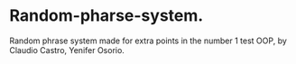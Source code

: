 # Random-pharse-system.
Random phrase system made for extra points in the number 1 test OOP, by Claudio Castro, Yenifer Osorio.
